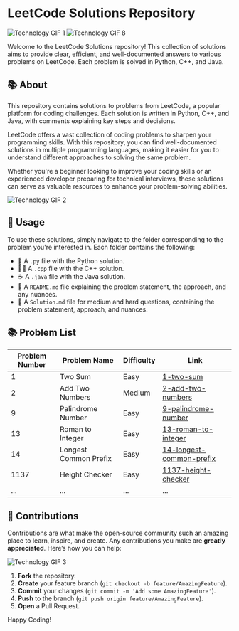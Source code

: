 # LeetCode Solutions Repository

![Technology GIF 1](https://media.giphy.com/media/Ll22OhMLAlVDb8UQWe/giphy.gif)
![Technology GIF 8](https://media.giphy.com/media/QssGEmpkyEOhBCb7e1/giphy.gif)

Welcome to the LeetCode Solutions repository! This collection of solutions aims to provide clear, efficient, and well-documented answers to various problems on LeetCode. Each problem is solved in Python, C++, and Java.

## 📚 About
This repository contains solutions to problems from LeetCode, a popular platform for coding challenges. Each solution is written in Python, C++, and Java, with comments explaining key steps and decisions.

LeetCode offers a vast collection of coding problems to sharpen your programming skills. With this repository, you can find well-documented solutions in multiple programming languages, making it easier for you to understand different approaches to solving the same problem.

Whether you're a beginner looking to improve your coding skills or an experienced developer preparing for technical interviews, these solutions can serve as valuable resources to enhance your problem-solving abilities.
        
![Technology GIF 2](https://media.giphy.com/media/26tn33aiTi1jkl6H6/giphy.gif) 

## 🚀 Usage

To use these solutions, simply navigate to the folder corresponding to the problem you're interested in. Each folder contains the following:

- 🐍 A `.py` file with the Python solution.
- 🐱‍💻 A `.cpp` file with the C++ solution.
- ☕ A `.java` file with the Java solution.
- 📄 A `README.md` file explaining the problem statement, the approach, and any nuances.
- 📄 A `Solution.md` file for medium and hard questions, containing the problem statement, approach, and nuances.

## 📚 Problem List

| Problem Number | Problem Name | Difficulty | Link |
|----------------|--------------|------------|------|
| 1              | Two Sum | Easy     | [1-two-sum](https://github.com/UTSAVS26/LeetCode-Solutions/tree/main/1-two-sum) |
| 2              | Add Two Numbers | Medium     | [2-add-two-numbers](https://github.com/UTSAVS26/LeetCode-Solutions/tree/main/2-add-two-numbers) |
| 9              | Palindrome Number | Easy     | [9-palindrome-number](https://github.com/UTSAVS26/LeetCode-Solutions/tree/main/9-palindrome-number) |
| 13              | Roman to Integer | Easy     | [13-roman-to-integer](https://github.com/UTSAVS26/LeetCode-Solutions/tree/main/13-roman-to-integer) |
| 14              | Longest Common Prefix | Easy     | [14-longest-common-prefix](https://github.com/UTSAVS26/LeetCode-Solutions/tree/main/14-longest-common-prefix) |
| 1137              | Height Checker | Easy       | [1137-height-checker](https://github.com/UTSAVS26/LeetCode-Solutions/tree/main/1137-height-checker) |
| ...            | ...          | ...        | ...        |

<!--
## 🤝 Contributors

We welcome contributions from the community! Here are some of the key contributors to this repository:

| Contributor | GitHub | LinkedIn | Bio |
|-------------|--------|----------|-----|
| **John Doe** | ![GitHub](https://img.icons8.com/ios-glyphs/30/000000/github.png) [JohnDoe](https://github.com/JohnDoe) | ![LinkedIn](https://img.icons8.com/ios-filled/30/000000/linkedin.png) [John Doe](https://www.linkedin.com/in/johndoe/) | Python enthusiast, passionate about algorithms and problem-solving. |
| **Jane Smith** | ![GitHub](https://img.icons8.com/ios-glyphs/30/000000/github.png) [JaneSmith](https://github.com/JaneSmith) | ![LinkedIn](https://img.icons8.com/ios-filled/30/000000/linkedin.png) [Jane Smith](https://www.linkedin.com/in/janesmith/) | C++ aficionado, loves tackling complex problems and optimizing code for performance. |

## 📧 Contact

If you have any questions or suggestions, feel free to reach out to the repository owner:

- 📬 Email: [contact@leetcode-solutions.com](mailto:contact@leetcode-solutions.com)
- 🐦 Twitter: [@LeetCodeSolves](https://twitter.com/LeetCodeSolves)
-->

## 🌟 Contributions

Contributions are what make the open-source community such an amazing place to learn, inspire, and create. Any contributions you make are **greatly appreciated**. Here’s how you can help:

![Technology GIF 3](https://media.giphy.com/media/fwbZnTftCXVocKzfxR/giphy.gif)

1. **Fork** the repository.
2. **Create** your feature branch (`git checkout -b feature/AmazingFeature`).
3. **Commit** your changes (`git commit -m 'Add some AmazingFeature'`).
4. **Push** to the branch (`git push origin feature/AmazingFeature`).
5. **Open** a Pull Request.

<!--
## 📜 License

Distributed under the MIT License. See `LICENSE` for more information.

## 🌐 Connect with Us

Stay up-to-date with the latest solutions and discussions:

- 🌐 [Website](https://leetcode-solutions.com)
- 💬 [Discord](https://discord.com/invite/leetcode-solutions)
- 📺 [YouTube](https://www.youtube.com/channel/LeetCodeSolutions)
- 📷 [Instagram](https://www.instagram.com/leetcode_solutions)
-->

Happy Coding!
